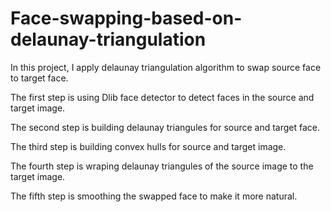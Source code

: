 # Face-swapping-based-on-delaunay-triangulation
In this project, I apply delaunay triangulation algorithm to swap source face to target face.

The first step is using Dlib face detector to detect faces in the source and target image.

The second step is building delaunay triangules for source and target face.

The third step is building convex hulls for source and target image.

The fourth step is wraping delaunay triangules of the source image to the target image.

The fifth step is smoothing the swapped face to make it more natural. 
